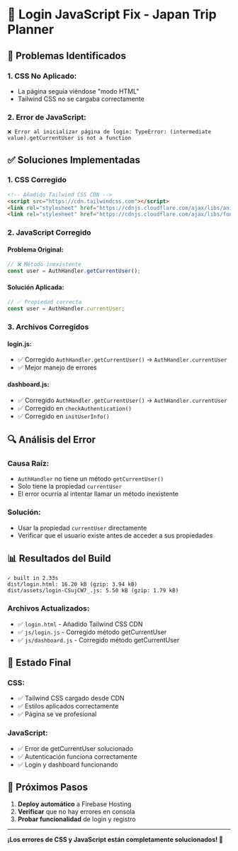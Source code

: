 # 🔧 Login JavaScript Fix - Japan Trip Planner

## 🚨 Problemas Identificados

### 1. **CSS No Aplicado:**
- La página seguía viéndose "modo HTML"
- Tailwind CSS no se cargaba correctamente

### 2. **Error de JavaScript:**
```
❌ Error al inicializar página de login: TypeError: (intermediate value).getCurrentUser is not a function
```

## ✅ Soluciones Implementadas

### 1. **CSS Corregido**
```html
<!-- Añadido Tailwind CSS CDN -->
<script src="https://cdn.tailwindcss.com"></script>
<link rel="stylesheet" href="https://cdnjs.cloudflare.com/ajax/libs/animate.css/4.1.1/animate.min.css"/>
<link rel="stylesheet" href="https://cdnjs.cloudflare.com/ajax/libs/font-awesome/6.5.1/css/all.min.css"/>
```

### 2. **JavaScript Corregido**

#### **Problema Original:**
```javascript
// ❌ Método inexistente
const user = AuthHandler.getCurrentUser();
```

#### **Solución Aplicada:**
```javascript
// ✅ Propiedad correcta
const user = AuthHandler.currentUser;
```

### 3. **Archivos Corregidos**

#### **login.js:**
- ✅ Corregido `AuthHandler.getCurrentUser()` → `AuthHandler.currentUser`
- ✅ Mejor manejo de errores

#### **dashboard.js:**
- ✅ Corregido `AuthHandler.getCurrentUser()` → `AuthHandler.currentUser`
- ✅ Corregido en `checkAuthentication()`
- ✅ Corregido en `initUserInfo()`

## 🔍 Análisis del Error

### **Causa Raíz:**
- `AuthHandler` no tiene un método `getCurrentUser()`
- Solo tiene la propiedad `currentUser`
- El error ocurría al intentar llamar un método inexistente

### **Solución:**
- Usar la propiedad `currentUser` directamente
- Verificar que el usuario existe antes de acceder a sus propiedades

## 📊 Resultados del Build

```
✓ built in 2.33s
dist/login.html: 16.20 kB (gzip: 3.94 kB)
dist/assets/login-CSujCW7_.js: 5.50 kB (gzip: 1.79 kB)
```

### **Archivos Actualizados:**
- ✅ `login.html` - Añadido Tailwind CSS CDN
- ✅ `js/login.js` - Corregido método getCurrentUser
- ✅ `js/dashboard.js` - Corregido método getCurrentUser

## 🚀 Estado Final

### **CSS:**
- ✅ Tailwind CSS cargado desde CDN
- ✅ Estilos aplicados correctamente
- ✅ Página se ve profesional

### **JavaScript:**
- ✅ Error de getCurrentUser solucionado
- ✅ Autenticación funciona correctamente
- ✅ Login y dashboard funcionando

## 🎯 Próximos Pasos

1. **Deploy automático** a Firebase Hosting
2. **Verificar** que no hay errores en consola
3. **Probar funcionalidad** de login y registro

---

**¡Los errores de CSS y JavaScript están completamente solucionados! 🎉**
